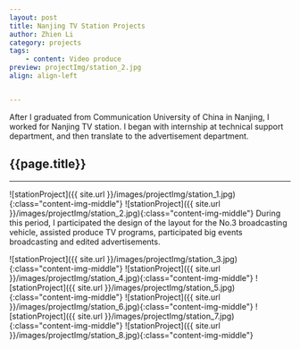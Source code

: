```yaml
---
layout: post
title: Nanjing TV Station Projects
author: Zhien Li
category: projects
tags:
    - content: Video produce
preview: projectImg/station_2.jpg
align: align-left


---
```


After I graduated from Communication University of China in Nanjing, I worked for Nanjing TV station. I began with internship at technical support department, and then translate to the advertisement department.

## {{page.title}}
-----

![stationProject]({{ site.url }}/images/projectImg/station_1.jpg){:class="content-img-middle"}
![stationProject]({{ site.url }}/images/projectImg/station_2.jpg){:class="content-img-middle"}
During this period, I participated the design of the layout for the No.3 broadcasting vehicle, assisted produce TV programs, participated big events broadcasting and edited advertisements.


![stationProject]({{ site.url }}/images/projectImg/station_3.jpg){:class="content-img-middle"}
![stationProject]({{ site.url }}/images/projectImg/station_4.jpg){:class="content-img-middle"}
![stationProject]({{ site.url }}/images/projectImg/station_5.jpg){:class="content-img-middle"}
![stationProject]({{ site.url }}/images/projectImg/station_6.jpg){:class="content-img-middle"}
![stationProject]({{ site.url }}/images/projectImg/station_7.jpg){:class="content-img-middle"}
![stationProject]({{ site.url }}/images/projectImg/station_8.jpg){:class="content-img-middle"}
